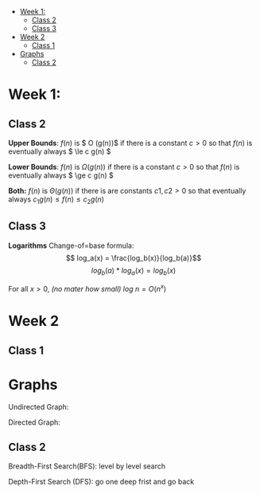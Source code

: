 - [Week 1:](#week-1)
  - [Class 2](#class-2)
  - [Class 3](#class-3)
- [Week 2](#week-2)
  - [Class 1](#class-1)
- [Graphs](#graphs)
  - [Class 2](#class-2-1)

# Week 1:
## Class 2

**Upper Bounds**: 
$f(n)$ is $ O (g(n))$ if there is a constant $c > 0$ so that $f(n)$ is eventually always  $ \le c g(n) $

**Lower Bounds**:
$f(n)$ is $\Omega (g(n))$ if there is a constant $c > 0$ so that $f(n)$ is eventually always  $ \ge c g(n) $

**Both:**
$f(n)$ is $\Theta (g(n))$ if there is are constants $c1, c2 > 0$ so that eventually always $c_1g(n) \le f(n) \le c_2g(n)$

## Class 3

**Logarithms**
Change-of=base formula:
$$ log_a(x) = \frac{log_b(x)}{log_b(a)}$$
$$ log_b(a) * log_a(x) = log_b(x)$$

For all $x>0$, *(no mater how small)* $log \ n =O(n^x)$


# Week 2

## Class 1

# Graphs

Undirected Graph:

Directed Graph:

## Class 2

Breadth-First Search(BFS): level by level search

Depth-First Search (DFS): go one deep frist and go back 